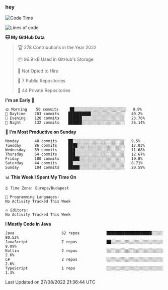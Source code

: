 ### hey

<!--START_SECTION:waka-->
![Code Time](http://img.shields.io/badge/Code%20Time-801%20hrs%2035%20mins-blue)

![Lines of code](https://img.shields.io/badge/From%20Hello%20World%20I%27ve%20Written-509%20Thousand%20lines%20of%20code-blue)

**🐱 My GitHub Data** 

> 🏆 278 Contributions in the Year 2022
 > 
> 📦 96.9 kB Used in GitHub's Storage 
 > 
> 🚫 Not Opted to Hire
 > 
> 📜 7 Public Repositories 
 > 
> 🔑 44 Private Repositories  
 > 
**I'm an Early 🐤** 

```text
🌞 Morning    50 commits     ██░░░░░░░░░░░░░░░░░░░░░░░   9.9% 
🌆 Daytime    203 commits    ██████████░░░░░░░░░░░░░░░   40.2% 
🌃 Evening    120 commits    ██████░░░░░░░░░░░░░░░░░░░   23.76% 
🌙 Night      132 commits    ██████░░░░░░░░░░░░░░░░░░░   26.14%

```
📅 **I'm Most Productive on Sunday** 

```text
Monday       48 commits     ██░░░░░░░░░░░░░░░░░░░░░░░   9.5% 
Tuesday      86 commits     ████░░░░░░░░░░░░░░░░░░░░░   17.03% 
Wednesday    59 commits     ███░░░░░░░░░░░░░░░░░░░░░░   11.68% 
Thursday     64 commits     ███░░░░░░░░░░░░░░░░░░░░░░   12.67% 
Friday       100 commits    █████░░░░░░░░░░░░░░░░░░░░   19.8% 
Saturday     44 commits     ██░░░░░░░░░░░░░░░░░░░░░░░   8.71% 
Sunday       104 commits    █████░░░░░░░░░░░░░░░░░░░░   20.59%

```


📊 **This Week I Spent My Time On** 

```text
⌚︎ Time Zone: Europe/Budapest

💬 Programming Languages: 
No Activity Tracked This Week

🔥 Editors: 
No Activity Tracked This Week

```

**I Mostly Code in Java** 

```text
Java                     62 repos            ████████████████████░░░░░   80.52% 
JavaScript               7 repos             ██░░░░░░░░░░░░░░░░░░░░░░░   9.09% 
Kotlin                   2 repos             ░░░░░░░░░░░░░░░░░░░░░░░░░   2.6% 
C#                       2 repos             ░░░░░░░░░░░░░░░░░░░░░░░░░   2.6% 
TypeScript               1 repo              ░░░░░░░░░░░░░░░░░░░░░░░░░   1.3%

```



 Last Updated on 27/08/2022 21:36:44 UTC
<!--END_SECTION:waka-->

